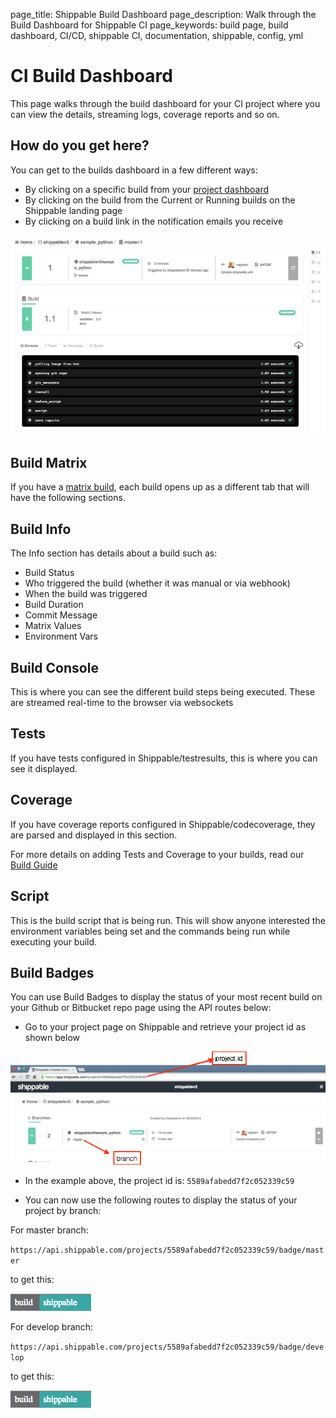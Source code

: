 page_title: Shippable Build Dashboard
page_description: Walk through the Build Dashboard for Shippable CI
page_keywords: build page, build dashboard, CI/CD, shippable CI, documentation, shippable, config, yml

# CI Build Dashboard

This page walks through the build dashboard for your CI project where you can view the details, streaming logs, coverage reports and so on.

## How do you get here?

You can get to the builds dashboard in a few different ways:

- By clicking on a specific build from your [project dashboard](project_dashboard)
- By clicking on the build from the Current or Running builds on the Shippable landing page
- By clicking on a build link in the notification emails you receive

![build dashboard](images/build_dashboard.gif)

## Build Matrix

If you have a [matrix build](yml_reference/#build-matrix), each build opens up as a different tab that will have the following sections.

## Build Info

The Info section has details about a build such as:

- Build Status
- Who triggered the build (whether it was manual or via webhook)
- When the build was triggered
- Build Duration
- Commit Message
- Matrix Values
- Environment Vars

## Build Console

This is where you can see the different build steps being executed. These are streamed real-time to the browser via websockets

## Tests

If you have tests configured in Shippable/testresults, this is where you can see it displayed.

## Coverage

If you have coverage reports configured in Shippable/codecoverage, they are parsed and displayed in this section.

For more details on adding Tests and Coverage to your builds, read our [Build Guide](build_case2)

## Script

This is the build script that is being run. This will show anyone interested the environment variables being set and the commands being run while executing your build.

## Build Badges

You can use Build Badges to display the status of your most recent build on your Github or Bitbucket repo page using the API routes below:

- Go to your project page on Shippable and retrieve your project id as shown below

![build_badge](images/build_badge.gif)

- In the example above, the project id is: `5589afabedd7f2c052339c59`

- You can now use the following routes to display the status of your project by branch:

For master branch:

`https://api.shippable.com/projects/5589afabedd7f2c052339c59/badge/master`

to get this:

![build_badge2](images/build_badge2.gif)

For develop branch:

`https://api.shippable.com/projects/5589afabedd7f2c052339c59/badge/develop`

to get this:

![build_badge2](images/build_badge2.gif)
